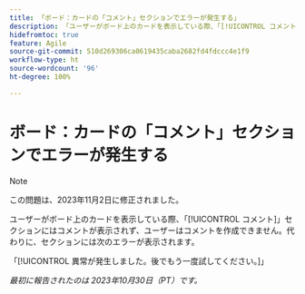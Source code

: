 ```yaml
---
title: 「ボード：カードの「コメント」セクションでエラーが発生する」
description: 「ユーザーがボード上のカードを表示している際、「[!UICONTROL コメント]」セクションにはコメントが表示されず、ユーザーはコメントを作成できません。代わりに、セクションにはエラーが表示されます。」
hidefromtoc: true
feature: Agile
source-git-commit: 510d269306ca0619435caba2682fd4fdccc4e1f9
workflow-type: ht
source-wordcount: '96'
ht-degree: 100%

---
```



# ボード：カードの「コメント」セクションでエラーが発生する

>[!NOTE]
>
>この問題は、2023年11月2日に修正されました。

ユーザーがボード上のカードを表示している際、「[!UICONTROL コメント]」セクションにはコメントが表示されず、ユーザーはコメントを作成できません。代わりに、セクションには次のエラーが表示されます。

「[!UICONTROL 異常が発生しました。後でもう一度試してください。]」

_最初に報告されたのは 2023年10月30日（PT）です。_

